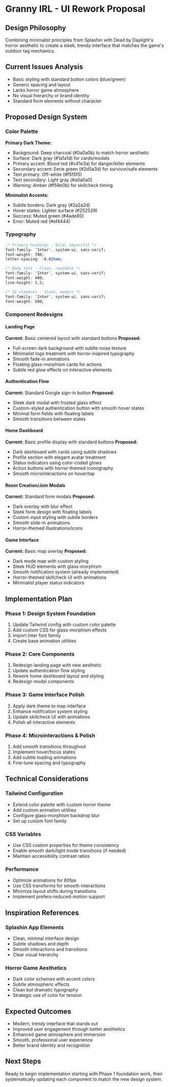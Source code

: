 # Granny IRL - UI Rework Proposal

## Design Philosophy
Combining minimalist principles from Splashin with Dead by Daylight's horror aesthetic to create a sleek, trendy interface that matches the game's outdoor tag mechanics.

## Current Issues Analysis
- Basic styling with standard button colors (blue/green)
- Generic spacing and layout
- Lacks horror game atmosphere
- No visual hierarchy or brand identity
- Standard form elements without character

## Proposed Design System

### Color Palette
**Primary Dark Theme:**
- Background: Deep charcoal (#0a0a0b) to match horror aesthetic
- Surface: Dark gray (#1a1a1d) for cards/modals
- Primary accent: Blood red (#c41e3a) for danger/killer elements
- Secondary accent: Eerie green (#2d5a3d) for survivor/safe elements
- Text primary: Off-white (#f5f5f5)
- Text secondary: Light gray (#a0a0a0)
- Warning: Amber (#f59e0b) for skillcheck timing

**Minimalist Accents:**
- Subtle borders: Dark gray (#2a2a2d)
- Hover states: Lighter surface (#252529)
- Success: Muted green (#4ade80)
- Error: Muted red (#ef4444)

### Typography
```css
/* Primary headings - Bold, impactful */
font-family: 'Inter', system-ui, sans-serif;
font-weight: 700;
letter-spacing: -0.025em;

/* Body text - Clean, readable */
font-family: 'Inter', system-ui, sans-serif;
font-weight: 400;
line-height: 1.5;

/* UI elements - Sleek, modern */
font-family: 'Inter', system-ui, sans-serif;
font-weight: 500;
```

### Component Redesigns

#### Landing Page
**Current:** Basic centered layout with standard buttons
**Proposed:**
- Full-screen dark background with subtle noise texture
- Minimalist logo treatment with horror-inspired typography
- Smooth fade-in animations
- Floating glass-morphism cards for actions
- Subtle red glow effects on interactive elements

#### Authentication Flow
**Current:** Standard Google sign-in button
**Proposed:**
- Sleek dark modal with frosted glass effect
- Custom-styled authentication button with smooth hover states
- Minimal form fields with floating labels
- Smooth transitions between states

#### Home Dashboard
**Current:** Basic profile display with standard buttons
**Proposed:**
- Dark dashboard with cards using subtle shadows
- Profile section with elegant avatar treatment
- Status indicators using color-coded glows
- Action buttons with horror-themed iconography
- Smooth microinteractions on hover/tap

#### Room Creation/Join Modals
**Current:** Standard form modals
**Proposed:**
- Dark overlay with blur effect
- Sleek form design with floating labels
- Custom input styling with subtle borders
- Smooth slide-in animations
- Horror-themed illustrations/icons

#### Game Interface
**Current:** Basic map overlay
**Proposed:**
- Dark mode map with custom styling
- Sleek HUD elements with glass-morphism
- Smooth notification system (already implemented)
- Horror-themed skillcheck UI with animations
- Minimalist player status indicators

## Implementation Plan

### Phase 1: Design System Foundation
1. Update Tailwind config with custom color palette
2. Add custom CSS for glass-morphism effects
3. Import Inter font family
4. Create base animation utilities

### Phase 2: Core Components
1. Redesign landing page with new aesthetic
2. Update authentication flow styling
3. Rework home dashboard layout and styling
4. Redesign modal components

### Phase 3: Game Interface Polish
1. Apply dark theme to map interface
2. Enhance notification system styling
3. Update skillcheck UI with animations
4. Polish all interactive elements

### Phase 4: Microinteractions & Polish
1. Add smooth transitions throughout
2. Implement hover/focus states
3. Add subtle loading animations
4. Fine-tune spacing and typography

## Technical Considerations

### Tailwind Configuration
- Extend color palette with custom horror theme
- Add custom animation utilities
- Configure glass-morphism backdrop blur
- Set up custom font family

### CSS Variables
- Use CSS custom properties for theme consistency
- Enable smooth dark/light mode transitions (if needed)
- Maintain accessibility contrast ratios

### Performance
- Optimize animations for 60fps
- Use CSS transforms for smooth interactions
- Minimize layout shifts during transitions
- Implement prefers-reduced-motion support

## Inspiration References

### Splashin App Elements
- Clean, minimal interface design
- Subtle shadows and depth
- Smooth interactions and transitions
- Clear visual hierarchy

### Horror Game Aesthetics
- Dark color schemes with accent colors
- Subtle atmospheric effects
- Clean but dramatic typography
- Strategic use of color for tension

## Expected Outcomes
- Modern, trendy interface that stands out
- Improved user engagement through better aesthetics
- Enhanced game atmosphere and immersion
- Smooth, professional user experience
- Better brand identity and recognition

## Next Steps
Ready to begin implementation starting with Phase 1 foundation work, then systematically updating each component to match the new design system.